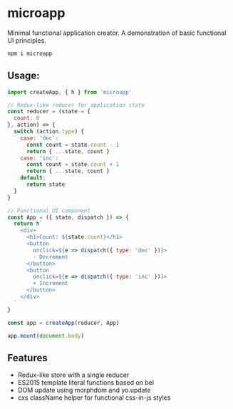 
# microapp

Minimal functional application creator.
A demonstration of basic functional UI principles.

```sh
npm i microapp
```


## Usage:

```js
import createApp, { h } from 'microapp'

// Redux-like reducer for application state
const reducer = (state = {
  count: 0
}, action) => {
  switch (action.type) {
    case: 'dec':
      const count = state.count - 1
      return { ...state, count }
    case: 'inc':
      const count = state.count + 1
      return { ...state, count }
    default:
      return state
  }
}

// Functional UI component
const App = ({ state, dispatch }) => {
  return h`
    <div>
      <h1>Count: ${state.count}</h1>
      <button
        onclick=${e => dispatch({ type: 'dec' })}>
        - Decrement
      </button>
      <button
        onclick=${e => dispatch({ type: 'inc' })}>
        + Increment
      </button>
    </div>
  `
}

const app = createApp(reducer, App)

app.mount(document.body)
```

## Features
- Redux-like store with a single reducer
- ES2015 template literal functions based on bel
- DOM update using morphdom and yo.update
- cxs className helper for functional css-in-js styles

